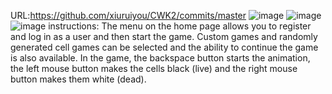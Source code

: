 URL:https://github.com/xiuruiyou/CWK2/commits/master
![image](cmake-build-debug/image/screenshot1.png)
![image](cmake-build-debug/image/screenshot2.png)
![image](cmake-build-debug/image/screenshot3.png)
instructions: The menu on the home page allows you to register and 
log in as a user and then start the game. Custom games and randomly 
generated cell games can be selected and the ability to continue the 
game is also available. In the game, the backspace button starts the 
animation, the left mouse button makes the cells black (live) and the 
right mouse button makes them white (dead).